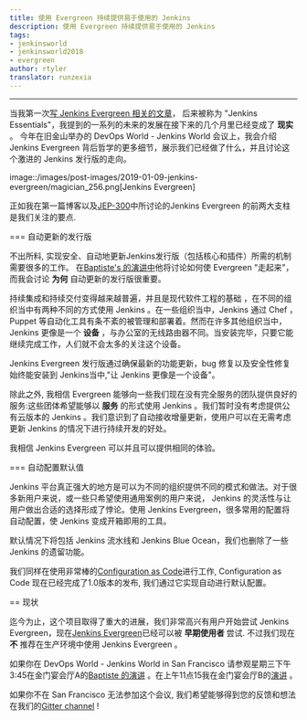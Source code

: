 ```yaml
---
title: 使用 Evergreen 持续提供易于使用的 Jenkins
description: 使用 Evergreen 持续提供易于使用的 Jenkins
tags:
- jenkinsworld
- jenkinsworld2018
- evergreen
author: rtyler
translator: runzexia
---
```


---



当我第一次[写 Jenkins Evergreen 相关的文章](https://jenkins.io/blog/2018/04/06/jenkins-essentials/)， 后来被称为 "Jenkins Essentials"，我提到的一系列的未来的发展在接下来的几个月里已经变成了 **现实** 。 今年在旧金山举办的 DevOps World - Jenkins World 会议上，我会介绍 Jenkins Evergreen 背后哲学的更多细节，展示我们已经做了什么，并且讨论这个激进的 Jenkins 发行版的走向。

image::/images/post-images/2019-01-09-jenkins-evergreen/magician_256.png[Jenkins Evergreen]

正如我在第一篇博客以及[JEP-300](https://github.com/jenkinsci/jep/tree/master/jep/300)中所讨论的Jenkins Evergreen 的前两大支柱是我们关注的要点.

=== 自动更新的发行版

不出所料, 实现安全、自动地更新Jenkins发行版（包括核心和插件）所需的机制需要很多的工作。 在[Baptiste's 的演讲中](https://jenkins.io/blog/2018/09/13/speaker-blog-evergreen-safely-upgrading/)他将讨论如何使 Evergreen "走起来"，而我会讨论 **为何** 自动更新的发行版很重要。

持续集成和持续交付变得越来越普遍，并且是现代软件工程的基础 ，在不同的组织当中有两种不同的方式使用 Jenkins 。在一些组织当中，Jenkins 通过 Chef ，Puppet 等自动化工具有条不紊的被管理和部署着。然而在许多其他组织当中， Jenkins 更像是一个 **设备** ，与办公室的无线路由器不同。当安装完毕，只要它能继续完成工作，人们就不会太多的关注这个设备。

Jenkins Evergreen 发行版通过确保最新的功能更新，bug 修复以及安全性修复始终能安装到 Jenkins当中,"让 Jenkins 更像是一个设备"。

除此之外, 我相信 Evergreen 能够向一些我们现在没有完全服务的团队提供良好的服务:这些团体希望能够以 **服务** 的形式使用 Jenkins 。我们暂时没有考虑提供公有云版本的 Jenkins 。我们意识到了自动接收增量更新，使用户可以在无需考虑更新 Jenkins 的情况下进行持续开发的好处。

我相信 Jenkins Evergreen 可以并且可以提供相同的体验。


=== 自动配置默认值

Jenkins 平台真正强大的地方是可以为不同的组织提供不同的模式和做法。对于很多新用户来说，或一些只希望使用通用案例的用户来说， Jenkins 的灵活性与让用户做出合适的选择形成了悖论。使用 Jenkins Evergreen，很多常用的配置将自动配置，使 Jenkins 变成开箱即用的工具。

默认情况下将包括 Jenkins 流水线和 Jenkins Blue Ocean，我们也删除了一些 Jenkins 的遗留功能。

我们同样在使用非常棒的[Configuration as Code](https://jenkins.io/projects/jcasc/)进行工作, Configuration as Code 现在已经完成了1.0版本的发布, 我们通过它实现自动进行默认配置。

== 现状

迄今为止，这个项目取得了重大的进展，我们非常高兴有用户开始尝试 Jenkins Evergreen，现在[Jenkins Evergreen](https://jenkins.io/projects/evergreen)已经可以被 **早期使用者** 尝试. 不过我们现在 **不** 推荐在生产环境中使用 Jenkins Evergreen 。



如果你在 DevOps World - Jenkins World in San Francisco 请参观星期三下午3:45在金门宴会厅A的[Baptiste 的演讲](https://devopsworldjenkinsworld2018.sched.com/event/F9Nn/safely-upgrading-jenkins-every-single-day) 。在上午11点15我在金门宴会厅B的[演讲](https://devopsworldjenkinsworld2018.sched.com/event/F9Nf/continuously-delivering-an-easy-to-use-jenkins-with-jenkins-evergreen) 。

如果你不在 San Francisco 无法参加这个会议, 我们希望能够得到您的反馈和想法在我们的[Gitter channel](https://gitter.im/jenkins-infra/evergreen) !
